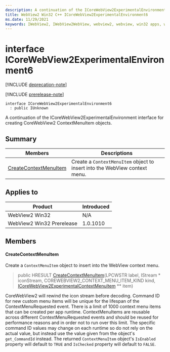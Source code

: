 ```yaml
---
description: A continuation of the ICoreWebView2ExperimentalEnvironment interface for creating CoreWebView2 ContextMenuItem objects.
title: WebView2 Win32 C++ ICoreWebView2ExperimentalEnvironment6
ms.date: 11/29/2021
keywords: IWebView2, IWebView2WebView, webview2, webview, win32 apps, win32, edge, ICoreWebView2, ICoreWebView2Controller, browser control, edge html, ICoreWebView2ExperimentalEnvironment6
---
```


# interface ICoreWebView2ExperimentalEnvironment6

[!INCLUDE [deprecation-note](../includes/deprecation-note.md)]

[!INCLUDE [prerelease-note](../includes/prerelease-note.md)]

```
interface ICoreWebView2ExperimentalEnvironment6
  : public IUnknown
```

A continuation of the ICoreWebView2ExperimentalEnvironment interface for creating CoreWebView2 ContextMenuItem objects.

## Summary

 Members                        | Descriptions
--------------------------------|---------------------------------------------
[CreateContextMenuItem](#createcontextmenuitem) | Create a `ContextMenuItem` object to insert into the WebView context menu.

## Applies to

Product                         | Introduced
--------------------------------|---------------------------------------------
WebView2 Win32            |    N/A
WebView2 Win32 Prerelease |    1.0.1010

## Members

#### CreateContextMenuItem

Create a `ContextMenuItem` object to insert into the WebView context menu.

> public HRESULT [CreateContextMenuItem](#createcontextmenuitem)(LPCWSTR label, IStream * iconStream, COREWEBVIEW2_CONTEXT_MENU_ITEM_KIND kind, [ICoreWebView2ExperimentalContextMenuItem](icorewebview2experimentalcontextmenuitem.md) ** item)

CoreWebView2 will rewind the icon stream before decoding. Command ID for new custom menu items will be unique for the lifespan of the ContextMenuRequested event. There is a limit of 1000 context menu items that can be created per app runtime. ContextMenuItems are reusable across different ContextMenuRequested events and should be reused for performance reasons and in order not to run over this limit. The specific command ID values may change on each runtime so do not rely on the actual value, but instead use the value given from the object's `get_CommandId` instead. The returned `ContextMenuItem` object's `IsEnabled` property will default to `TRUE` and `IsChecked` property will default to `FALSE`.

